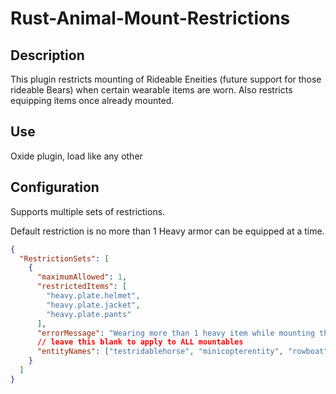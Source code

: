 # Rust-Animal-Mount-Restrictions

## Description

This plugin restricts mounting of Rideable Eneities (future support for those rideable Bears) when certain wearable items are worn.
Also restricts equipping items once already mounted.

## Use
Oxide plugin, load like any other

## Configuration
Supports multiple sets of restrictions.

Default restriction is no more than 1 Heavy armor can be equipped at a time.
```json
{
  "RestrictionSets": [
    {
      "maximumAllowed": 1,
      "restrictedItems": [
        "heavy.plate.helmet",
        "heavy.plate.jacket",
        "heavy.plate.pants"
      ],
      "errorMessage": "Wearing more than 1 heavy item while mounting this is not allowed!",
      // leave this blank to apply to ALL mountables
      "entityNames": ["testridablehorse", "minicopterentity", "rowboat", "scraptransporthelicopter"]
    }
  ]
}
```
